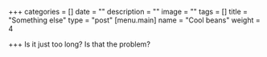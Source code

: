 +++
categories = []
date = ""
description = ""
image = ""
tags = []
title = "Something else"
type = "post"
[menu.main]
name = "Cool beans"
weight = 4

+++
Is it just too long? Is that the problem?